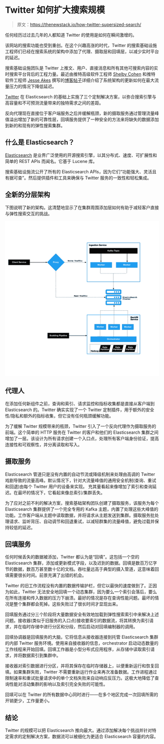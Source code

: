 # Twitter 如何扩大搜索规模

> 原文：<https://thenewstack.io/how-twitter-supersized-search/>

任何经历过过去几年的人都知道 Twitter 的使用是如何在瞬间激增的。

该网站的搜索功能也受到重创。在这个兴趣高涨的时代，Twitter 的搜索基础设施工程师们已经在搜索系统的架构中添加了代理、摄取层和回填层，以减少实时平台的延迟。

搜索基础设施团队是 Twitter 上推文、用户、直接消息和所有其他可搜索内容的实时搜索平台背后的工程力量。最近由推特高级软件工程师 [Shelby Cohen](https://www.linkedin.com/in/cohenshelby/) 和推特软件工程师 [Jesse Akes](https://www.linkedin.com/in/jesse-akes/) 撰写的[博客帖子](https://blog.twitter.com/engineering/en_us/topics/infrastructure/2022/stability-and-scalability-for-search)详细介绍了系统架构的更新如何在最大流量压力的情况下降低延迟。

[Twitter](https://thenewstack.io/what-elon-musks-twitter-takeover-means-for-developers/) 在 Elasticsearch 的基础上实施了三个定制解决方案，以弥合搜索引擎与高容量和不可预测流量带来的独特需求之间的差距。

反向代理现在直接位于客户端服务之后并缓解瓶颈，新的摄取服务通过管理流量峰值溢出增加了新的可靠性层，回填服务提供了一种安全的方法来将缺失的数据添加到新的和现有的弹性搜索集群。

## **什么是 Elasticsearch？**

[Elasticsearch](https://thenewstack.io/this-week-in-programming-the-elasticsearch-saga-continues/) 是业界广泛使用的开源搜索引擎，以其分布式、速度、可扩展性和简单的 REST APIs 而闻名。它基于 Lucene 库。

搜索基础设施流公开了所有的 Elasticsearch APIs，因为它们“功能强大、灵活且有据可查”。然后提供插件和工具来确保与 Twitter 服务的一致性和轻松集成。

## **全新的分层架构**

下图说明了新的架构。这清楚地显示了在集群周围添加层如何有助于减轻客户直接与弹性搜索交互的挑战。

![](img/f37521ebb06371f2713cc8db0cbcdfb6.png)

## **代理人**

在添加任何新组件之前，查询和索引、请求监控和指标收集都是直接从客户端到 Elasticsearch 的。Twitter 确实实现了一个 Twitter 定制插件，用于额外的安全性/隐私和额外的指标收集，但它没有任何瓶颈缓解功能。

为了缓解 Twitter 规模带来的瓶颈，Twitter 引入了一个反向代理作为摄取服务的前端。这个简单的 HTTP 服务在 Twitter 的客户和他们的 Elasticsearch 集群之间增加了一层。该设计为所有请求创建一个入口点，处理所有客户端身份验证，提高连接性和可观察性，并分离读取和写入。

## **摄取服务**

Elasticsearch 管道只是没有内置的自动节流或降级机制来处理由高调的 Twitter 戏剧导致的流量高峰。默认情况下，针对大流量峰值的通用安全机制(查询、重试和回退)由每个 Twitter 用户的设备来实现。  充其量看起来像增加了索引和查询延迟。在最坏的情况下，它看起来像总索引/集群丢失。

为了应对之前不利的解决方案，搜索基础架构团队创建了摄取服务，该服务为每个 Elasticsearch 集群提供了一个完全专用的 Kafka 主题，内置了处理这些大峰值的功能。工作客户端从主题中读取数据，并将请求从主题发送到集群。摄取服务批处理请求、监听背压、自动调节和回退重试，以减轻群集的流量峰值，避免过载并保持较低的延迟。

## **回填服务**

任何时候丢失的数据被添加，Twitter 都认为是“回填”。这包括一个空的 Elasticsearch 集群，添加或更新模式字段，以及迟到的数据。回填是数百万亿字节的数据，数百万甚至数十亿的文档。吞吐量远高于典型的摄入管道，这意味着回填需要很长时间。前景充满了出错的机会。

Twitter 的旧工作流程没有内置的数据传输护栏，但它以最快的速度做到了。正因为如此，Twitter 无法安全地回填一个动态集群，因为要么一个索引会落后，要么在所有连接和传入数据的压力下崩溃。最好的情况是存在查询性能问题。最坏的情况是整个集群都会死掉。这些失败过了很长时间才显现出来。

回填服务通过分三个阶段将大量数据安全有效地加载到弹性搜索索引中来解决上述问题。接收器(类似于旧服务的入口点)接收要索引的数据流，将其转换为索引请求，并在临时存储中进行分区和分段，然后启动对回填编制器的调用。

回填协调器是回填服务的大脑，它将信息从接收器连接到托管 Elasticsearch 集群的内部 Twitter 服务环境。使用来自接收器的信息，orchestrator 启动动态数量的工作线程来开始回填。回填工作器是小型分布式应用程序，从存储中读取索引请求，并将数据索引到集群中。

接收器对索引数据进行分区，并将其保存在临时存储器上，以便重新运行和恢复回填。如果集群失败，Twitter 不需要重新运行作业来再次准备数据。工作进程通过限制速率和重试批量请求中的单个文档失败来自动响应反压力。这极大地降低了查询性能对活动集群的影响以及索引完全失败的可能性。

回填可以在 Twitter 的所有数据中心同时进行——在多个地区完成一次回填所需的开销更少，工作量更小。

## **结论**

Twitter 的规模可以把 Elasticsearch 推向最大。通过添加解决每个挑战并针对特定需求的定制解决方案，数据流可以被细化为更适合 Elasticsearch 容量的内容。

<svg xmlns:xlink="http://www.w3.org/1999/xlink" viewBox="0 0 68 31" version="1.1"><title>Group</title> <desc>Created with Sketch.</desc></svg>